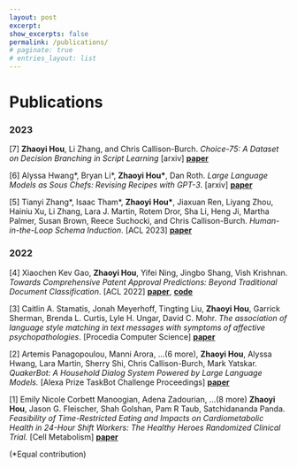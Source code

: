 ```yaml
---
layout: post
excerpt: 
show_excerpts: false
permalink: /publications/
# paginate: true
# entries_layout: list
---
```

# Publications

### 2023
[7] **Zhaoyi Hou**, Li Zhang, and Chris Callison-Burch. *Choice-75: A Dataset on Decision Branching in Script Learning* [arxiv] [**paper**](https://arxiv.org/abs/2309.11737)

[6] Alyssa Hwang\*, Bryan Li\*, **Zhaoyi Hou\***, Dan Roth. *Large Language Models as Sous Chefs: Revising Recipes with GPT-3*. [arxiv] [**paper**](https://arxiv.org/abs/2306.13986)

[5] Tianyi Zhang\*, Isaac Tham\*, **Zhaoyi Hou\***, Jiaxuan Ren, Liyang Zhou, Hainiu Xu, Li Zhang, Lara J. Martin, Rotem Dror, Sha Li, Heng Ji, Martha Palmer, Susan Brown, Reece Suchocki, and Chris Callison-Burch. *Human-in-the-Loop Schema Induction*. [ACL 2023] [**paper**](https://arxiv.org/abs/2302.13048)

### 2022
[4] Xiaochen Kev Gao, **Zhaoyi Hou**, Yifei Ning, Jingbo Shang, Vish Krishnan. *Towards Comprehensive Patent Approval Predictions: Beyond Traditional Document Classification*. [ACL 2022] [**paper**](https://aclanthology.org/2022.acl-long.28/), [**code**](https://github.com/acl-2022-towards-comprehensive/acl-2022-camera-ready)

[3] Caitlin A. Stamatis, Jonah Meyerhoff, Tingting Liu, **Zhaoyi Hou**, Garrick Sherman, Brenda L. Curtis, Lyle H. Ungar, David C. Mohr. *The association of language style matching in text messages with symptoms of affective psychopathologies*. [Procedia Computer Science] [**paper**](https://www.sciencedirect.com/science/article/pii/S187705092200967X#!)

[2] Artemis Panagopoulou, Manni Arora, ...(6 more), **Zhaoyi Hou**, Alyssa Hwang, Lara Martin, Sherry Shi, Chris Callison-Burch, Mark Yatskar. *QuakerBot: A Household Dialog System Powered by Large Language Models.* [Alexa Prize TaskBot Challenge Proceedings] [**paper**](https://www.amazon.science/alexa-prize/proceedings/quakerbot-a-household-dialog-system-powered-by-large-language-models)

[1] Emily Nicole Corbett Manoogian, Adena Zadourian, ...(8 more) **Zhaoyi Hou**, Jason G. Fleischer, Shah Golshan, Pam R Taub, Satchidananda Panda. *Feasibility of Time-Restricted Eating and Impacts on Cardiometabolic Health in 24-Hour Shift Workers: The Healthy Heroes Randomized Clinical Trial.* [Cell Metabolism] [**paper**](https://www.sciencedirect.com/science/article/pii/S1550413122003618)


(\*Equal contribution)

